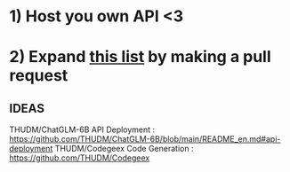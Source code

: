 # 1) Host you own API <3 
# 2) Expand [this list](https://github.com/0ut0flin3/free-api-endpoints/blob/main/free-api-endpoints.json) by making a pull request 




## IDEAS
THUDM/ChatGLM-6B API Deployment : https://github.com/THUDM/ChatGLM-6B/blob/main/README_en.md#api-deployment
THUDM/Codegeex Code Generation : https://github.com/THUDM/Codegeex

